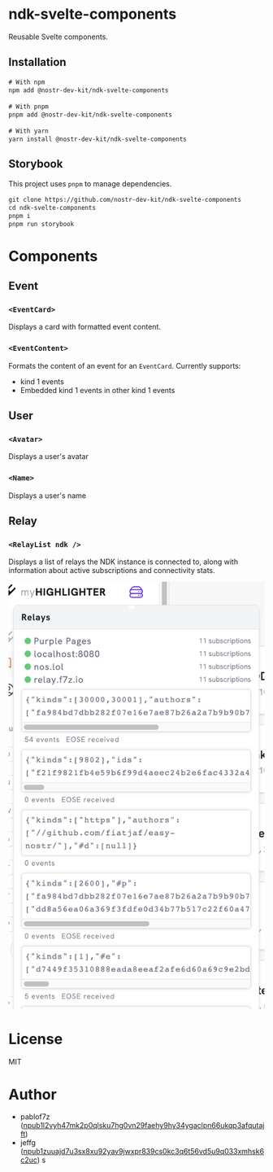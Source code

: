 # ndk-svelte-components

Reusable Svelte components.

## Installation

```
# With npm
npm add @nostr-dev-kit/ndk-svelte-components

# With pnpm
pnpm add @nostr-dev-kit/ndk-svelte-components

# With yarn
yarn install @nostr-dev-kit/ndk-svelte-components
```

## Storybook

This project uses `pnpm` to manage dependencies.

```
git clone https://github.com/nostr-dev-kit/ndk-svelte-components
cd ndk-svelte-components
pnpm i
pnpm run storybook
```

# Components

## Event

### `<EventCard>`

Displays a card with formatted event content.

### `<EventContent>`

Formats the content of an event for an `EventCard`. Currently supports:

-   kind 1 events
-   Embedded kind 1 events in other kind 1 events

## User

### `<Avatar>`

Displays a user's avatar

### `<Name>`

Displays a user's name

## Relay

### `<RelayList ndk />`

Displays a list of relays the NDK instance is connected to, along with information about active subscriptions and connectivity stats.

![](images/relay-list.png)

# License

MIT

# Author

-   pablof7z ([npub1l2vyh47mk2p0qlsku7hg0vn29faehy9hy34ygaclpn66ukqp3afqutajft](https://primal.net/pablof7z))
-   jeffg ([npub1zuuajd7u3sx8xu92yav9jwxpr839cs0kc3q6t56vd5u9q033xmhsk6c2uc](https://primal.net/jeffg))
s